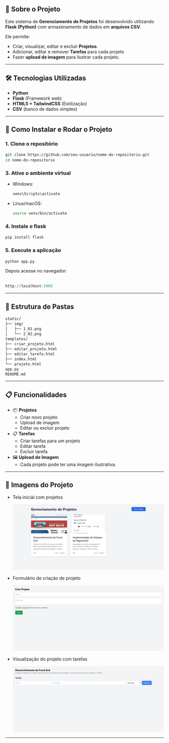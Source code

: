 ## 📖 Sobre o Projeto

Este sistema de **Gerenciamento de Projetos** foi desenvolvido utilizando **Flask (Python)** com armazenamento de dados em **arquivos CSV**.

Ele permite:

- Criar, visualizar, editar e excluir **Projetos**.
- Adicionar, editar e remover **Tarefas** para cada projeto
- Fazer **upload de imagem** para ilustrar cada projeto.

---

## 🛠 Tecnologias Utilizadas

- **Python**
- **Flask** (Framework web)
- **HTML5 + TailwindCSS** (Estilização)
- **CSV** (banco de dados simples)

---

## 🚀 Como Instalar e Rodar o Projeto

### 1. Clone o repositório

```bash
git clone https://github.com/seu-usuario/nome-do-repositorio.git
cd nome-do-repositorio
```

### 3. Ative o ambiente virtual

- Windows:
    
    ```bash
    venv\Scripts\activate
    ```
    
- Linux/macOS:
    
    ```bash
    source venv/bin/activate
    ```
    

### 4. Instale o flask

```bash
pip install flask
```

### 5. Execute a aplicação

```bash
python app.py
```

Depois acesse no navegador:

```powershell

http://localhost:5000

```

---

## 📂 Estrutura de Pastas

```
static/
├── img/
│   ├── 1_01.png
│   └── 2_02.png
templates/
├── criar_projeto.html
├── editar_projeto.html
├── editar_tarefa.html
├── index.html
└── projeto.html
app.py
README.md
```

---

## 📋 Funcionalidades

- 📦 **Projetos**
    - Criar novo projeto
    - Upload de imagem
    - Editar ou excluir projeto
- 📋 **Tarefas**
    - Criar tarefas para um projeto
    - Editar tarefa
    - Excluir tarefa
- 🖼 **Upload de Imagem**
    - Cada projeto pode ter uma imagem ilustrativa.

---

## 📸 Imagens do Projeto


- Tela inicial com projetos
    
    ![image.png](static/imgs_documentação/menu.png)
    
- Formulário de criação de projeto
    
    ![image.png](static/imgs_documentação/criar_projeto.png)
    
- Visualização do projeto com tarefas
    
    ![image.png](static/imgs_documentação/ver.png)
    

---
